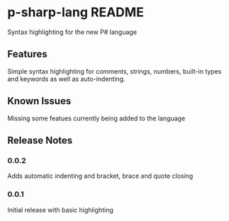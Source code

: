 # p-sharp-lang README

Syntax highlighting for the new P# language

## Features

Simple syntax highlighting for comments, strings, numbers, built-in types and keywords as well as auto-indenting.

## Known Issues

Missing some featues currently being added to the language

## Release Notes

### 0.0.2

Adds automatic indenting and bracket, brace and quote closing

### 0.0.1

Initial release with basic highlighting
